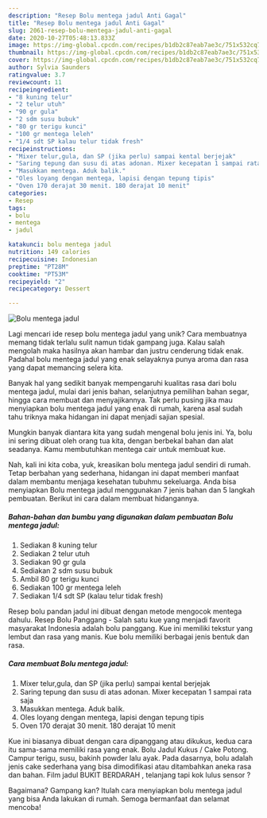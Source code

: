 ```yaml
---
description: "Resep Bolu mentega jadul Anti Gagal"
title: "Resep Bolu mentega jadul Anti Gagal"
slug: 2061-resep-bolu-mentega-jadul-anti-gagal
date: 2020-10-27T05:48:13.833Z
image: https://img-global.cpcdn.com/recipes/b1db2c87eab7ae3c/751x532cq70/bolu-mentega-jadul-foto-resep-utama.jpg
thumbnail: https://img-global.cpcdn.com/recipes/b1db2c87eab7ae3c/751x532cq70/bolu-mentega-jadul-foto-resep-utama.jpg
cover: https://img-global.cpcdn.com/recipes/b1db2c87eab7ae3c/751x532cq70/bolu-mentega-jadul-foto-resep-utama.jpg
author: Sylvia Saunders
ratingvalue: 3.7
reviewcount: 11
recipeingredient:
- "8 kuning telur"
- "2 telur utuh"
- "90 gr gula"
- "2 sdm susu bubuk"
- "80 gr terigu kunci"
- "100 gr mentega leleh"
- "1/4 sdt SP kalau telur tidak fresh"
recipeinstructions:
- "Mixer telur,gula, dan SP (jika perlu) sampai kental berjejak"
- "Saring tepung dan susu di atas adonan. Mixer kecepatan 1 sampai rata saja"
- "Masukkan mentega. Aduk balik."
- "Oles loyang dengan mentega, lapisi dengan tepung tipis"
- "Oven 170 derajat 30 menit. 180 derajat 10 menit"
categories:
- Resep
tags:
- bolu
- mentega
- jadul

katakunci: bolu mentega jadul 
nutrition: 149 calories
recipecuisine: Indonesian
preptime: "PT28M"
cooktime: "PT53M"
recipeyield: "2"
recipecategory: Dessert

---
```



![Bolu mentega jadul](https://img-global.cpcdn.com/recipes/b1db2c87eab7ae3c/751x532cq70/bolu-mentega-jadul-foto-resep-utama.jpg)

Lagi mencari ide resep bolu mentega jadul yang unik? Cara membuatnya memang tidak terlalu sulit namun tidak gampang juga. Kalau salah mengolah maka hasilnya akan hambar dan justru cenderung tidak enak. Padahal bolu mentega jadul yang enak selayaknya punya aroma dan rasa yang dapat memancing selera kita.

Banyak hal yang sedikit banyak mempengaruhi kualitas rasa dari bolu mentega jadul, mulai dari jenis bahan, selanjutnya pemilihan bahan segar, hingga cara membuat dan menyajikannya. Tak perlu pusing jika mau menyiapkan bolu mentega jadul yang enak di rumah, karena asal sudah tahu triknya maka hidangan ini dapat menjadi sajian spesial.

Mungkin banyak diantara kita yang sudah mengenal bolu jenis ini. Ya, bolu ini sering dibuat oleh orang tua kita, dengan berbekal bahan dan alat seadanya. Kamu membutuhkan mentega cair untuk membuat kue.


Nah, kali ini kita coba, yuk, kreasikan bolu mentega jadul sendiri di rumah. Tetap berbahan yang sederhana, hidangan ini dapat memberi manfaat dalam membantu menjaga kesehatan tubuhmu sekeluarga. Anda bisa menyiapkan Bolu mentega jadul menggunakan 7 jenis bahan dan 5 langkah pembuatan. Berikut ini cara dalam membuat hidangannya.

<!--inarticleads1-->

##### Bahan-bahan dan bumbu yang digunakan dalam pembuatan Bolu mentega jadul:

1. Sediakan 8 kuning telur
1. Sediakan 2 telur utuh
1. Sediakan 90 gr gula
1. Sediakan 2 sdm susu bubuk
1. Ambil 80 gr terigu kunci
1. Sediakan 100 gr mentega leleh
1. Sediakan 1/4 sdt SP (kalau telur tidak fresh)


Resep bolu pandan jadul ini dibuat dengan metode mengocok mentega dahulu. Resep Bolu Panggang - Salah satu kue yang menjadi favorit masyarakat Indonesia adalah bolu panggang. Kue ini memiliki tekstur yang lembut dan rasa yang manis. Kue bolu memiliki berbagai jenis bentuk dan rasa. 

<!--inarticleads2-->

##### Cara membuat Bolu mentega jadul:

1. Mixer telur,gula, dan SP (jika perlu) sampai kental berjejak
1. Saring tepung dan susu di atas adonan. Mixer kecepatan 1 sampai rata saja
1. Masukkan mentega. Aduk balik.
1. Oles loyang dengan mentega, lapisi dengan tepung tipis
1. Oven 170 derajat 30 menit. 180 derajat 10 menit


Kue ini biasanya dibuat dengan cara dipanggang atau dikukus, kedua cara itu sama-sama memiliki rasa yang enak. Bolu Jadul Kukus / Cake Potong. Campur terigu, susu, bakinh powder lalu ayak. Pada dasarnya, bolu adalah jenis cake sederhana yang bisa dimodifikasi atau ditambahkan aneka rasa dan bahan. Film jadul BUKIT BERDARAH , telanjang tapi kok lulus sensor ? 

Bagaimana? Gampang kan? Itulah cara menyiapkan bolu mentega jadul yang bisa Anda lakukan di rumah. Semoga bermanfaat dan selamat mencoba!
